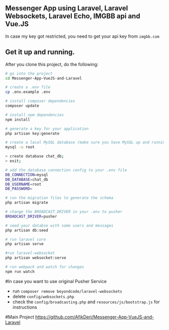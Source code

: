 ## Messenger App using Laravel, Laravel Websockets, Laravel Echo, IMGBB api and Vue.JS 

In case my key got restricted, you need to get your api key from `imgbb.com`

## Get it up and running.

After you clone this project, do the following:

```bash
# go into the project
cd Messenger-App-VueJS-and-Laravel

# create a .env file
cp .env.example .env

# install composer dependencies
composer update

# install npm dependencies
npm install

# generate a key for your application
php artisan key:generate

# create a local MySQL database (make sure you have MySQL up and running)
mysql -u root

> create database chat_db;
> exit;

# add the database connection config to your .env file
DB_CONNECTION=mysql
DB_DATABASE=chat_db
DB_USERNAME=root
DB_PASSWORD=

# run the migration files to generate the schema
php artisan migrate

# change the BROADCAST_DRIVER in your .env to pusher
BROADCAST_DRIVER=pusher

# seed your databse with some users and messages
php artisan db:seed

# run laravel core
php artisan serve

#run laravel-websocket
php artisan websocket:serve

# run webpack and watch for changes
npm run watch
```
#In case you want to use original Pusher Service
* run ```composer remove beyondcode/laravel-websockets```
* delete `config/websockets.php`
* check the `config/broadcasting.php` and `resources/js/bootstrap.js` for instructions

#Main Project
https://github.com/AfikDeri/Messenger-App-VueJS-and-Laravel
